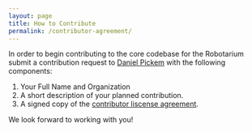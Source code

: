 ```yaml
---
layout: page
title: How to Contribute
permalink: /contributor-agreement/
---
```


In order to begin contributing to the core codebase for the Robotarium submit a contribution request to [Daniel Pickem](mailto:daniel.pickem@gmail.com) with the following components:

 1. Your Full Name and Organization
 2. A short description of your planned contribution.
 3. A signed copy of the [contributor liscense agreement](/assets/ContributorAgreement.pdf).

We look forward to working with you!
